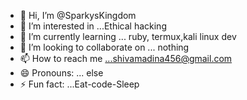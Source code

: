- 👋 Hi, I’m @SparkysKingdom
- 👀 I’m interested in ...Ethical hacking 
- 🌱 I’m currently learning ... ruby, termux,kali linux dev
- 💞️ I’m looking to collaborate on ... nothing
- 📫 How to reach me ...shivamadina456@gmail.com
- 😄 Pronouns: ... else
- ⚡ Fun fact: ...Eat-code-Sleep

<!---
SparkysKingdom/SparkysKingdom is a ✨ special ✨ repository because its `README.md` (this file) appears on your GitHub profile.
You can click the Preview link to take a look at your changes.
--->
